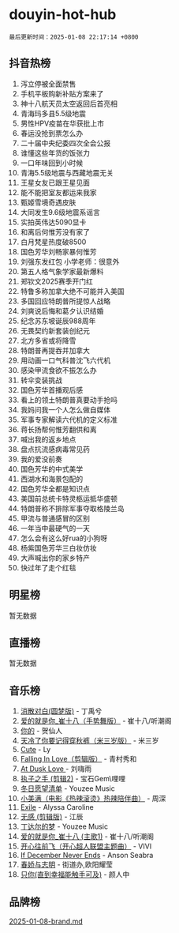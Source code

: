 # douyin-hot-hub

`最后更新时间：2025-01-08 22:17:14 +0800`

## 抖音热榜

1. 泻立停被全面禁售
1. 手机平板购新补贴方案来了
1. 神十八航天员太空返回后首亮相
1. 青海玛多县5.5级地震
1. 男性HPV疫苗在华获批上市
1. 春运没抢到票怎么办
1. 二十届中央纪委四次全会公报
1. 谁懂这些年货的饭张力
1. 一口年味回到小时候
1. 青海5.5级地震与西藏地震无关
1. 王星女友已跟王星见面
1. 能不能把室友都运来我家
1. 甄姬雪境奇遇皮肤
1. 大同发生9.6级地震系谣言
1. 实拍英伟达5090显卡
1. 和离后何惟芳没有家了
1. 白月梵星热度破8500
1. 国色芳华刘畅家暴何惟芳
1. 刘强东发红包 小学老师：很意外
1. 第五人格气象学家最新爆料
1. 郑钦文2025赛季开门红
1. 特鲁多称加拿大绝不可能并入美国
1. 多国回应特朗普所提惊人战略
1. 刘爽说后悔和葛夕认识结婚
1. 纪念苏东坡诞辰988周年
1. 无畏契约新套装创纪元
1. 北方多省或将降雪
1. 特朗普再提吞并加拿大
1. 用动画一口气科普沈飞六代机
1. 感染甲流食欲不振怎么办
1. 转伞变装挑战
1. 国色芳华首播观后感
1. 看上的领土特朗普真要动手抢吗
1. 我妈问我一个人怎么做自媒体
1. 军事专家解读六代机的定义标准
1. 蒋长扬帮何惟芳翻供和离
1. 喊出我的返乡地点
1. 盘点抗流感病毒常见药
1. 我的爱没前奏
1. 国色芳华的中式美学
1. 西湖水和海景包配的
1. 国色芳华全都是知识点
1. 美国前总统卡特灵柩运抵华盛顿
1. 特朗普称不排除军事夺取格陵兰岛
1. 甲流与普通感冒的区别
1. 一年当中最硬气的一天
1. 怎么会有这么好rua的小狗呀
1. 杨紫国色芳华三白妆仿妆
1. 大声喊出你的家乡特产
1. 快过年了走个红毯

## 明星榜

暂无数据

## 直播榜

暂无数据

## 音乐榜

1. [消散对白(圆梦版)](https://sf5-hl-cdn-tos.douyinstatic.com/obj/tos-cn-ve-2774/og4jB5I5IizzoZVAAAzWgBMAsMDWoArfwBOiFs) - 丁禹兮
1. [爱的就是你_崔十八（手势舞版）](https://sf5-hl-cdn-tos.douyinstatic.com/obj/tos-cn-ve-2774/oApB2AigNyB4sTw7JhBOikMAf0oDJzMWBuIrgm) - 崔十八/听潮阁
1. [你的](https://sf5-hl-cdn-tos.douyinstatic.com/obj/tos-cn-ve-2774/oYuIeKf42jB7sEV6B2upMdpYAgfrQWj0FeRegh) - 贺仙人
1. [天冷了你要记得穿秋裤（米三岁版）](https://sf5-hl-cdn-tos.douyinstatic.com/obj/tos-cn-ve-2774/oQlIwVIDWiZ6BQilAorS7MA0AgCkQDvcZAdm1) - 米三岁
1. [Cute](https://sf5-hl-cdn-tos.douyinstatic.com/obj/tos-cn-ve-2774/o4IbIzHWKAAB4wsS5qMBRiiAlEBGTpQRNfFvuo) - Ly
1. [Falling In Love（剪辑版）](https://sf5-hl-cdn-tos.douyinstatic.com/obj/tos-cn-ve-2774/o8ajpA8zzgBPahbBIO8AcKGBLJezFCRd1wfP9f) - 青村秀和
1. [ At Dusk  Love ](https://sf5-hl-cdn-tos.douyinstatic.com/obj/tos-cn-ve-2774/o8CrpCf5CaYgI4ZrtQgMQAFEfuGqNnRSDQAPBc) - 刘嗨雨
1. [执子之手 (剪辑2)](https://sf5-hl-cdn-tos.douyinstatic.com/obj/tos-cn-ve-2774/oUoZLQjCc31XzqsBnBQUNgeKtYPBcgbFDwtfcu) - 宝石Gem\哩哩
1. [冬日愿望清单](https://sf5-hl-cdn-tos.douyinstatic.com/obj/tos-cn-ve-2774/oIIgUOeamCFCVAzxN6MFRLIBlLGpUqQxeeHrLE) - Youzee Music
1. [小美满（电影《热辣滚烫》热辣陪伴曲）](https://sf5-hl-cdn-tos.douyinstatic.com/obj/tos-cn-ve-2774/o0GAn2lSgfZIDUgtevCGDQYnFg4CwnrBaxbTZL) - 周深
1. [Exile](https://sf5-hl-cdn-tos.douyinstatic.com/obj/tos-cn-ve-2774/oYj4gAQTknKE3WW0Je8KGmQ7z1cA4FefwtbufD) - Alyssa Caroline
1. [无感 (剪辑版)](https://sf5-hl-cdn-tos.douyinstatic.com/obj/tos-cn-ve-2774/o0eIsUzJBDlQaQFC5OFlgbMEZC1TFYBftOBn6p) - 江辰
1. [丁达尔的梦](https://sf5-hl-cdn-tos.douyinstatic.com/obj/tos-cn-ve-2774/oMU3WirUZBVQkAC9ccG5P2IQirziZM2RTInUY) - Youzee Music
1. [爱的就是你_崔十八 (主歌1)](https://sf5-hl-cdn-tos.douyinstatic.com/obj/tos-cn-ve-2774/oI5BO5DhFZ6UTcNCnZaOCBLtZ7WIMQGfgnXf5E) - 崔十八/听潮阁
1. [开心往前飞（开心超人联盟主题曲）](https://sf5-hl-cdn-tos.douyinstatic.com/obj/tos-cn-ve-2774/9d8fb7c82cf1421fb93a9fe925275e0a) - VIVI
1. [If December Never Ends](https://sf5-hl-cdn-tos.douyinstatic.com/obj/tos-cn-ve-2774/oY1IQMoTgCFIBg8RZifyqlBBt1UFgitTYmxeOS) - Anson Seabra
1. [春娇与志明](https://sf5-hl-cdn-tos.douyinstatic.com/obj/tos-cn-ve-2774/e530d8fceb7044b39707d7f9ff54add1) - 街道办,欧阳耀莹
1. [只你(直到幸福能触手可及)](https://sf5-hl-cdn-tos.douyinstatic.com/obj/tos-cn-ve-2774/o0lBkRDzFTeaVSUz3ZZSCBVtZ5DIMQGfgmEAuE) - 颜人中

## 品牌榜

[2025-01-08-brand.md](2025-01-08-brand.md)
